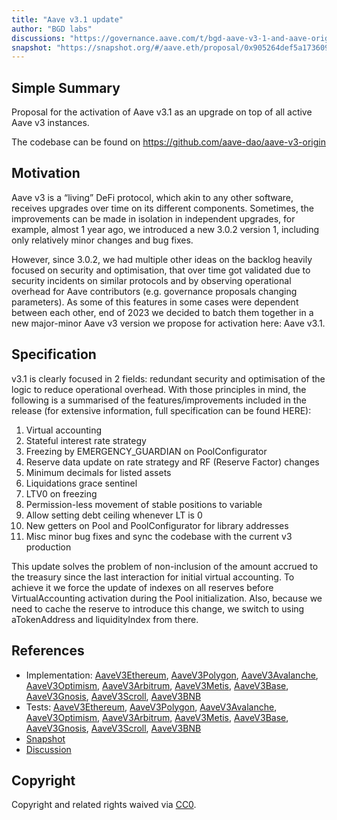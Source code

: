 ```yaml
---
title: "Aave v3.1 update"
author: "BGD labs"
discussions: "https://governance.aave.com/t/bgd-aave-v3-1-and-aave-origin/17305"
snapshot: "https://snapshot.org/#/aave.eth/proposal/0x905264def5a1736097807e33b43bed5271844c6aed9d4f46e047fe6810e39160"
---
```


## Simple Summary

Proposal for the activation of Aave v3.1 as an upgrade on top of all active Aave v3 instances.

The codebase can be found on https://github.com/aave-dao/aave-v3-origin

## Motivation

Aave v3 is a “living” DeFi protocol, which akin to any other software, receives upgrades over time on its different components.
Sometimes, the improvements can be made in isolation in independent upgrades, for example, almost 1 year ago, we introduced
a new 3.0.2 version 1, including only relatively minor changes and bug fixes.

However, since 3.0.2, we had multiple other ideas on the backlog heavily focused on security and optimisation,
that over time got validated due to security incidents on similar protocols and by observing operational overhead
for Aave contributors (e.g. governance proposals changing parameters). As some of this features in some cases were dependent
between each other, end of 2023 we decided to batch them together in a new major-minor Aave v3 version we propose
for activation here: Aave v3.1.

## Specification

v3.1 is clearly focused in 2 fields: redundant security and optimisation of the logic to reduce operational overhead.
With those principles in mind, the following is a summarised of the features/improvements included in the release
(for extensive information, full specification can be found HERE):

1. Virtual accounting
2. Stateful interest rate strategy
3. Freezing by EMERGENCY_GUARDIAN on PoolConfigurator
4. Reserve data update on rate strategy and RF (Reserve Factor) changes
5. Minimum decimals for listed assets
6. Liquidations grace sentinel
7. LTV0 on freezing
8. Permission-less movement of stable positions to variable
9. Allow setting debt ceiling whenever LT is 0
10. New getters on Pool and PoolConfigurator for library addresses
11. Misc minor bug fixes and sync the codebase with the current v3 production

This update solves the problem of non-inclusion of the amount accrued to the treasury since the last interaction for initial virtual accounting.
To achieve it we force the update of indexes on all reserves before VirtualAccounting activation during the Pool initialization.
Also, because we need to cache the reserve to introduce this change, we switch to using aTokenAddress and liquidityIndex from there.

## References

- Implementation: [AaveV3Ethereum](https://github.com/bgd-labs/aave-proposals-v3/blob/main/src/20240624_Multi_AaveV31Update/AaveV3Ethereum_AaveV31Update_20240624.sol), [AaveV3Polygon](https://github.com/bgd-labs/aave-proposals-v3/blob/main/src/20240624_Multi_AaveV31Update/AaveV3Polygon_AaveV31Update_20240624.sol), [AaveV3Avalanche](https://github.com/bgd-labs/aave-proposals-v3/blob/main/src/20240624_Multi_AaveV31Update/AaveV3Avalanche_AaveV31Update_20240624.sol), [AaveV3Optimism](https://github.com/bgd-labs/aave-proposals-v3/blob/main/src/20240624_Multi_AaveV31Update/AaveV3Optimism_AaveV31Update_20240624.sol), [AaveV3Arbitrum](https://github.com/bgd-labs/aave-proposals-v3/blob/main/src/20240624_Multi_AaveV31Update/AaveV3Arbitrum_AaveV31Update_20240624.sol), [AaveV3Metis](https://github.com/bgd-labs/aave-proposals-v3/blob/main/src/20240624_Multi_AaveV31Update/AaveV3Metis_AaveV31Update_20240624.sol), [AaveV3Base](https://github.com/bgd-labs/aave-proposals-v3/blob/main/src/20240624_Multi_AaveV31Update/AaveV3Base_AaveV31Update_20240624.sol), [AaveV3Gnosis](https://github.com/bgd-labs/aave-proposals-v3/blob/main/src/20240624_Multi_AaveV31Update/AaveV3Gnosis_AaveV31Update_20240624.sol), [AaveV3Scroll](https://github.com/bgd-labs/aave-proposals-v3/blob/main/src/20240624_Multi_AaveV31Update/AaveV3Scroll_AaveV31Update_20240624.sol), [AaveV3BNB](https://github.com/bgd-labs/aave-proposals-v3/blob/main/src/20240624_Multi_AaveV31Update/AaveV3BNB_AaveV31Update_20240624.sol)
- Tests: [AaveV3Ethereum](https://github.com/bgd-labs/aave-proposals-v3/blob/main/src/20240624_Multi_AaveV31Update/AaveV3Ethereum_AaveV31Update_20240624.t.sol), [AaveV3Polygon](https://github.com/bgd-labs/aave-proposals-v3/blob/main/src/20240624_Multi_AaveV31Update/AaveV3Polygon_AaveV31Update_20240624.t.sol), [AaveV3Avalanche](https://github.com/bgd-labs/aave-proposals-v3/blob/main/src/20240624_Multi_AaveV31Update/AaveV3Avalanche_AaveV31Update_20240624.t.sol), [AaveV3Optimism](https://github.com/bgd-labs/aave-proposals-v3/blob/main/src/20240624_Multi_AaveV31Update/AaveV3Optimism_AaveV31Update_20240624.t.sol), [AaveV3Arbitrum](https://github.com/bgd-labs/aave-proposals-v3/blob/main/src/20240624_Multi_AaveV31Update/AaveV3Arbitrum_AaveV31Update_20240624.t.sol), [AaveV3Metis](https://github.com/bgd-labs/aave-proposals-v3/blob/main/src/20240624_Multi_AaveV31Update/AaveV3Metis_AaveV31Update_20240624.t.sol), [AaveV3Base](https://github.com/bgd-labs/aave-proposals-v3/blob/main/src/20240624_Multi_AaveV31Update/AaveV3Base_AaveV31Update_20240624.t.sol), [AaveV3Gnosis](https://github.com/bgd-labs/aave-proposals-v3/blob/main/src/20240624_Multi_AaveV31Update/AaveV3Gnosis_AaveV31Update_20240624.t.sol), [AaveV3Scroll](https://github.com/bgd-labs/aave-proposals-v3/blob/main/src/20240624_Multi_AaveV31Update/AaveV3Scroll_AaveV31Update_20240624.t.sol), [AaveV3BNB](https://github.com/bgd-labs/aave-proposals-v3/blob/main/src/20240624_Multi_AaveV31Update/AaveV3BNB_AaveV31Update_20240624.t.sol)
- [Snapshot](https://snapshot.org/#/aave.eth/proposal/0x905264def5a1736097807e33b43bed5271844c6aed9d4f46e047fe6810e39160)
- [Discussion](https://governance.aave.com/t/bgd-aave-v3-1-and-aave-origin/17305)

## Copyright

Copyright and related rights waived via [CC0](https://creativecommons.org/publicdomain/zero/1.0/).
